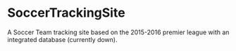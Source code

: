 # SoccerTrackingSite
A Soccer Team tracking site based on the 2015-2016 premier league with an integrated database (currently down).
